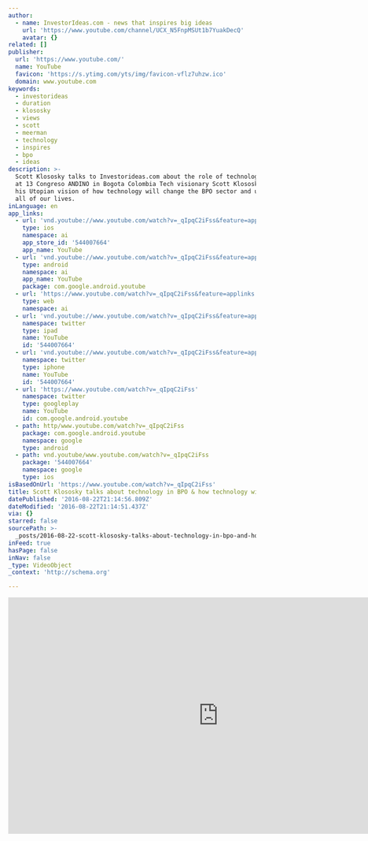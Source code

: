 ```yaml
---
author:
  - name: InvestorIdeas.com - news that inspires big ideas
    url: 'https://www.youtube.com/channel/UCX_N5FnpMSUt1b7YuakDecQ'
    avatar: {}
related: []
publisher:
  url: 'https://www.youtube.com/'
  name: YouTube
  favicon: 'https://s.ytimg.com/yts/img/favicon-vflz7uhzw.ico'
  domain: www.youtube.com
keywords:
  - investorideas
  - duration
  - klososky
  - views
  - scott
  - meerman
  - technology
  - inspires
  - bpo
  - ideas
description: >-
  Scott Klososky talks to Investorideas.com about the role of technology in BPO
  at 13 Congreso ANDINO in Bogota Colombia Tech visionary Scott Klososky shared
  his Utopian vision of how technology will change the BPO sector and ultimately
  all of our lives.
inLanguage: en
app_links:
  - url: 'vnd.youtube://www.youtube.com/watch?v=_qIpqC2iFss&feature=applinks'
    type: ios
    namespace: ai
    app_store_id: '544007664'
    app_name: YouTube
  - url: 'vnd.youtube://www.youtube.com/watch?v=_qIpqC2iFss&feature=applinks'
    type: android
    namespace: ai
    app_name: YouTube
    package: com.google.android.youtube
  - url: 'https://www.youtube.com/watch?v=_qIpqC2iFss&feature=applinks'
    type: web
    namespace: ai
  - url: 'vnd.youtube://www.youtube.com/watch?v=_qIpqC2iFss&feature=applinks'
    namespace: twitter
    type: ipad
    name: YouTube
    id: '544007664'
  - url: 'vnd.youtube://www.youtube.com/watch?v=_qIpqC2iFss&feature=applinks'
    namespace: twitter
    type: iphone
    name: YouTube
    id: '544007664'
  - url: 'https://www.youtube.com/watch?v=_qIpqC2iFss'
    namespace: twitter
    type: googleplay
    name: YouTube
    id: com.google.android.youtube
  - path: http/www.youtube.com/watch?v=_qIpqC2iFss
    package: com.google.android.youtube
    namespace: google
    type: android
  - path: vnd.youtube/www.youtube.com/watch?v=_qIpqC2iFss
    package: '544007664'
    namespace: google
    type: ios
isBasedOnUrl: 'https://www.youtube.com/watch?v=_qIpqC2iFss'
title: Scott Klososky talks about technology in BPO & how technology will change jobs
datePublished: '2016-08-22T21:14:56.809Z'
dateModified: '2016-08-22T21:14:51.437Z'
via: {}
starred: false
sourcePath: >-
  _posts/2016-08-22-scott-klososky-talks-about-technology-in-bpo-and-how-technolog.md
inFeed: true
hasPage: false
inNav: false
_type: VideoObject
_context: 'http://schema.org'

---
```

<iframe src="https://cdn.embedly.com/widgets/media.html?src=https%3A%2F%2Fwww.youtube.com%2Fembed%2F_qIpqC2iFss%3Ffeature%3Doembed&amp;url=http%3A%2F%2Fwww.youtube.com%2Fwatch%3Fv%3D_qIpqC2iFss&amp;image=https%3A%2F%2Fi.ytimg.com%2Fvi%2F_qIpqC2iFss%2Fhqdefault.jpg&amp;key=b7d04c9b404c499eba89ee7072e1c4f7&amp;type=text%2Fhtml&amp;schema=youtube" width="854" height="480" scrolling="no" frameborder="0" allowfullscreen="" style=""></iframe>